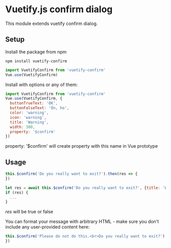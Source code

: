 # Vuetify.js confirm dialog

This module extends vuetify confirm dialog.

## Setup

Install the package from npm

```npm
npm install vuetify-confirm
```

```javascript
import VuetifyConfirm from 'vuetify-confirm'
Vue.use(VuetifyConfirm)
```
Install with options or any of them:

```javascript
import VuetifyConfirm from 'vuetify-confirm'
Vue.use(VuetifyConfirm, {
  buttonTrueText: 'OK',
  buttonFalseText: 'On, ho',
  color: 'warning',
  icon: 'warning',
  title: 'Warning',
  width: 300,
  property: '$confirm'
})
```

property: '$confirm' will create property with this name in Vue prototype

## Usage

```js
this.$confirm('Do you really want to exit?').then(res => {
})
```

```js
let res = await this.$confirm('Do you really want to exit?', {title: 'Warning'})
if (res) {
  ...
}
```
*res* will be true or false

You can format your message with arbitrary HTML - make sure you don't include any user-provided content here:

```js
this.$confirm('Please do not do this.<br>Do you really want to exit?').then(res => {
})
```
